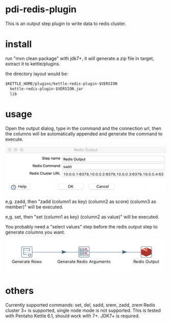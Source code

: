 pdi-redis-plugin
====================

This is an output step plugin to write data to redis cluster.

install
====================

run "mvn clean package" with jdk7+, it will generate a zip file in target, extract it to kettle/plugins.

the directory layout would be:
```
$KETTLE_HOME/plugins/kettle-redis-plugin-$VERSION
  kettle-redis-plugin-$VERSION.jar
  lib
```

usage
====================

Open the output dialog, type in the command and the connection url, then the columns will be automatically appended and generate the command to execute.

![](docs/config.png?raw=true)

 e,g. zadd, then "zadd (column1 as key) (column2 as score) (column3 as member)" will be executed.

 e,g. set, then "set (column1 as key) (column2 as value)" will be executed.

You probably need a "select values" step before the redis output step to generate columns you want.

![](docs/pdi-redis-flow.png?raw=true)

others
====================
Currently supported commands: set, del, sadd, srem, zadd, zrem
Redis cluster 3+ is supported, single node mode is not supported.
This is tested with Pentaho Kettle 6.1, should work with 7+.
JDK7+ is required.
